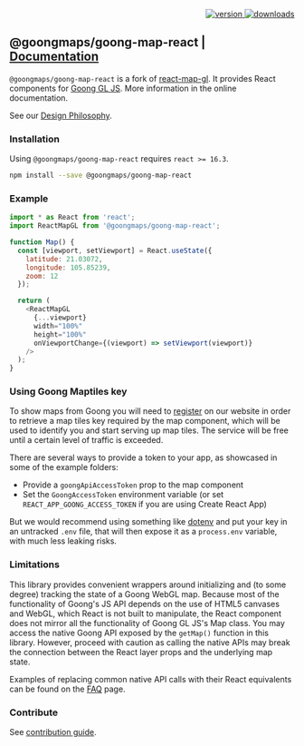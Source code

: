 <p align="right">
  <a href="https://npmjs.org/package/@goongmaps/goong-map-react">
    <img src="https://img.shields.io/npm/v/@goongmaps/goong-map-react.svg?style=flat-square" alt="version" />
  </a>
  <a href="https://npmjs.org/package/@goongmaps/goong-map-react">
    <img src="https://img.shields.io/npm/dm/@goongmaps/goong-map-react.svg?style=flat-square" alt="downloads" />
  </a>
</p>

## @goongmaps/goong-map-react | [Documentation](/docs)

`@goongmaps/goong-map-react` is a fork of [react-map-gl](https://github.com/visgl/react-map-gl). It provides React components for [Goong GL JS](https://github.com/goong-io/goong-js). More information in the online documentation.

See our [Design Philosophy](docs/README.md#design-philosophy).

### Installation

Using `@goongmaps/goong-map-react` requires `react >= 16.3`.

```sh
npm install --save @goongmaps/goong-map-react
```

### Example

```js
import * as React from 'react';
import ReactMapGL from '@goongmaps/goong-map-react';

function Map() {
  const [viewport, setViewport] = React.useState({
    latitude: 21.03072,
    longitude: 105.85239,
    zoom: 12
  });

  return (
    <ReactMapGL
      {...viewport}
      width="100%"
      height="100%"
      onViewportChange={(viewport) => setViewport(viewport)}
    />
  );
}
```

### Using Goong Maptiles key

To show maps from Goong you will need to [register](https://account.goong.io) on our website in order to retrieve a map tiles key required by the map component, which will be used to identify you and start serving up map tiles. The service will be free until a certain level of traffic is exceeded.

There are several ways to provide a token to your app, as showcased in some of the example folders:

* Provide a `goongApiAccessToken` prop to the map component
* Set the `GoongAccessToken` environment variable (or set `REACT_APP_GOONG_ACCESS_TOKEN` if you are using Create React App)

But we would recommend using something like [dotenv](https://github.com/motdotla/dotenv) and put your key in an untracked `.env` file, that will then expose it as a `process.env` variable, with much less leaking risks.


### Limitations

This library provides convenient wrappers around initializing and (to some degree) tracking the state of a Goong WebGL map. Because most of the functionality of Goong's JS API depends on the use of HTML5 canvases and WebGL, which React is not built to manipulate, the React component does not mirror all the functionality of Goong GL JS's Map class. You may access the native Goong API exposed by the `getMap()` function in this library. However, proceed with caution as calling the native APIs may break the connection between the React layer props and the underlying map state.

Examples of replacing common native API calls with their React equivalents can be found on the [FAQ](/docs/get-started/faq.md) page.


### Contribute

See [contribution guide](/CONTRIBUTING.md).
